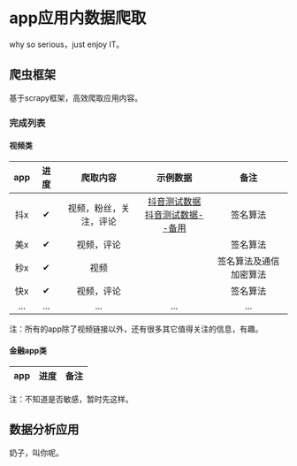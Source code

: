 # app应用内数据爬取

why so serious，just enjoy IT。  

## 爬虫框架
基于scrapy框架，高效爬取应用内容。

### 完成列表

#### 视频类
|app|进度|爬取内容|示例数据|备注|
|:-----:|:-----:|:-----:|:-----:|:-----:|
|抖x|✔|视频，粉丝，关注，评论|[抖音测试数据](http://appspider.info:9983/douyin.php)<br>[抖音测试数据--备用](http://ddvv.life/appspider/douyin.php)|签名算法|
|美x|✔|视频，评论||签名算法|
|秒x|✔|视频||签名算法及通信加密算法|
|快x|✔|视频，评论||签名算法|
|...|...|...|...|...|

注：所有的app除了视频链接以外，还有很多其它值得关注的信息，有趣。
#### 金融app类
|app|进度|备注|
|:-----:|:-----:|:-----:|

注：不知道是否敏感，暂时先这样。

## 数据分析应用
奶子，叫你呢。